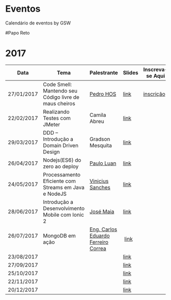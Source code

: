 Eventos
===

Calendário de eventos by GSW

#Papo Reto

# 2017 #

Data          | Tema          | Palestrante   | Slides		| Inscreva-se Aqui 
------------- | ------------- | ------------- |-------------|-------------
27/01/2017    | Code Smell: Mantendo seu Código livre de maus cheiros          | [Pedro HOS](http://github.com/pedro-hos)      | [link](http://www.slideshare.net/pedrosjc/code-smell-gsw)| [inscrição](https://docs.google.com/forms/d/e/1FAIpQLSeXEPTdRfqYrOjtUdivY2n6iL-6raV_otGVvtxXH-jNAWda4w/viewform)
22/02/2017    | Realizando Testes com JMeter |   Camila Abreu    | [link](#) |
29/03/2017    | DDD – Introdução a Domain Driven Design         |     Gradson Mesquita  | [link](https://prezi.com/ttda6-x14rwi/ddd/) |
26/04/2017    | Nodejs(ES6) do zero ao deploy          |   [Paulo Luan](http://github.com/pauloluan)    | [link](#) |
24/05/2017    | Processamento Eficiente com Streams em Java e NodeJS | [Vinicius Sanches](http://github.com/viniciusps2)| [link](#) |
28/06/2017    | Introdução a Desenvolvimento Mobile com Ionic 2 | [José Maia](http://github.com/josenicomaia) | [link](#) |
26/07/2017    | MongoDB em ação | [Eng. Carlos Eduardo Ferreiro Correa](http://github.com/kadusjc)|  [link](#) |
23/08/2017    |           |       | [link](#) |
27/09/2017    |           |       | [link](#) |
25/10/2017    |           |       | [link](#) |
22/11/2017    |           |       | [link](#) |
20/12/2017    |           |       | [link](#) |

